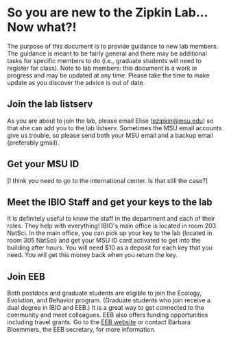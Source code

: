 # So you are new to the Zipkin Lab... Now what?!

The purpose of this document is to provide guidance to new lab members. The guidance is meant to be fairly general and there may be additional tasks for specific members to do (i.e., graduate students will need to register for class). Note to lab members: this document is a work in progress and may be updated at any time. Please take the time to make update as you discover the advice is out of date.

## Join the lab listserv
As you are about to join the lab, please email Elise (ezipkin@msu.edu) so that she can add you to the lab listserv.  Sometimes the MSU email accounts give us trouble, so please send both your MSU email and a backup email (preferably gmail).

## Get your MSU ID
[I think you need to go to the international center. Is that still the case?]

## Meet the IBIO Staff and get your keys to the lab
It is definitely useful to know the staff in the department and each of their roles.  They help with everything!  IBIO's main office is located in room 203 NatSci. In the main office, you can pick up your key to the lab (located in room 305 NatSci) and get your MSU ID card activated to get into the building after hours.  You will need $10 as a deposit for each key that you need. You will get this money back when you return the key.

## Join EEB
Both postdocs and graduate students are eligible to join the Ecology, Evolution, and Behavior program. (Graduate students who join receive a dual degree in IBIO and EEB.) It is a great way to get connected to the community and meet colleagues.  EEB also offers funding opportunities including travel grants. Go to the [EEB website](https://eeb.msu.edu/) or contact Barbara Bloemmers, the EEB secretary, for more information.
